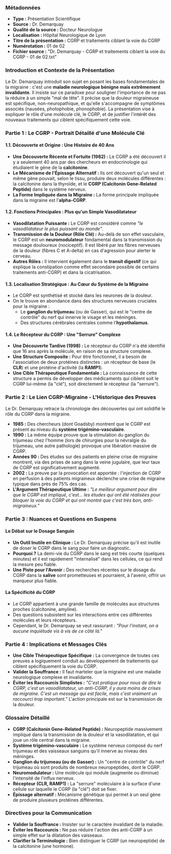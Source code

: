 ### Métadonnées

- **Type :** Présentation Scientifique
- **Source :** Dr. Demarquay
- **Qualité de la source :** Docteur Neurologue
- **Localisation :** Hôpital Neurologique de Lyon
- **Titre de la présentation :** CGRP et traitements ciblant la voie du CGRP
- **Numérotation :** 01 de 02
- **Fichier source :** "Dr. Demarquay - CGRP et traitements ciblant la voie du CGRP - 01 de 02.txt"

### Introduction et Contexte de la Présentation

Le Dr. Demarquay introduit son sujet en posant les bases fondamentales de la migraine : c'est une **maladie neurologique bénigne mais extrêmement invalidante**. Il insiste sur ce paradoxe pour souligner l'importance de ne pas la réduire à un simple "mal de tête". Il précise que la douleur migraineuse est spécifique, non-neuropathique, et qu'elle s'accompagne de symptômes associés (nausées, photophobie, phonophobie). La présentation vise à expliquer le rôle d'une molécule clé, le CGRP, et de justifier l'intérêt des nouveaux traitements qui ciblent spécifiquement cette voie.

### Partie 1 : Le CGRP - Portrait Détaillé d'une Molécule Clé

#### 1.1. Découverte et Origine : Une Histoire de 40 Ans

- **Une Découverte Récente et Fortuite (1982) :** Le CGRP a été découvert il y a seulement 40 ans par des chercheurs en endocrinologie qui étudiaient le gène de la **calcitonine**.
- **Le Mécanisme de l'Épissage Alternatif :** Ils ont découvert qu'un seul et même gène pouvait, selon le tissu, produire deux molécules différentes : la calcitonine dans la thyroïde, et le **CGRP (Calcitonin Gene-Related Peptide)** dans le système nerveux.
- **La Forme Impliquée dans la Migraine :** La forme principale impliquée dans la migraine est l'**alpha-CGRP**.

#### 1.2. Fonctions Principales : Plus qu'un Simple Vasodilatateur

- **Vasodilatation Puissante :** Le CGRP est considéré comme _"le vasodilatateur le plus puissant au monde"_.
- **Transmission de la Douleur (Rôle Clé) :** Au-delà de son effet vasculaire, le CGRP est un **neuromodulateur** fondamental dans la transmission du message douloureux (nociceptif). Il est libéré par les fibres nerveuses de la douleur (fibres C et A-delta) en cas d'agression pour alerter le cerveau.
- **Autres Rôles :** Il intervient également dans le **transit digestif** (ce qui explique la constipation comme effet secondaire possible de certains traitements anti-CGRP) et dans la cicatrisation.

#### 1.3. Localisation Stratégique : Au Cœur du Système de la Migraine

- Le CGRP est synthétisé et stocké dans les neurones de la douleur.
- On le trouve en abondance dans des structures nerveuses cruciales pour la migraine :
  - Le **ganglion du trijumeau** (ou de Gasser), qui est le "centre de contrôle" du nerf qui innerve le visage et les méninges.
  - Des structures cérébrales centrales comme l'**hypothalamus**.

#### 1.4. Le Récepteur du CGRP : Une "Serrure" Complexe

- **Une Découverte Tardive (1998) :** Le récepteur du CGRP n'a été identifié que 16 ans après la molécule, en raison de sa structure complexe.
- **Une Structure Composite :** Pour être fonctionnel, il a besoin de l'association de deux protéines distinctes : un récepteur de base (le **CLR**) et une protéine d'activité (la **RAMP1**).
- **Une Cible Thérapeutique Fondamentale :** La connaissance de cette structure a permis de développer des médicaments qui ciblent soit le CGRP lui-même (la "clé"), soit directement le récepteur (la "serrure").

### Partie 2 : Le Lien CGRP-Migraine - L'Historique des Preuves

Le Dr. Demarquay retrace la chronologie des découvertes qui ont solidifié le rôle du CGRP dans la migraine.

- **1985 :** Des chercheurs (dont Goadsby) montrent que le CGRP est présent au niveau du **système trigémino-vasculaire**.
- **1990 :** La même équipe prouve que la stimulation du ganglion du trijumeau chez l'homme (lors de chirurgies pour la névralgie du trijumeau, une autre pathologie) provoque une libération massive de CGRP.
- **Années 90 :** Des études sur des patients en pleine crise de migraine montrent, via des prises de sang dans la veine jugulaire, que leur taux de CGRP est significativement augmenté.
- **2002 :** La preuve par la provocation est apportée : l'injection de CGRP en perfusion à des patients migraineux déclenche une crise de migraine typique dans près de 75% des cas.
- **L'Argument Thérapeutique Ultime :** _"Le meilleur argument pour dire que le CGRP est impliqué, c'est... les études qui ont été réalisées pour bloquer la voie du CGRP et qui ont montré que c'est très bon, anti-migraineux."_

### Partie 3 : Nuances et Questions en Suspens

#### Le Débat sur le Dosage Sanguin

- **Un Outil Inutile en Clinique :** Le Dr. Demarquay précise qu'il est inutile de doser le CGRP dans le sang pour faire un diagnostic.
- **Pourquoi ?** La demi-vie du CGRP dans le sang est très courte (quelques minutes) et il est rapidement "internalisé" dans les cellules, ce qui rend la mesure peu fiable.
- **Une Piste pour l'Avenir :** Des recherches récentes sur le dosage du CGRP dans la **salive** sont prometteuses et pourraient, à l'avenir, offrir un marqueur plus fiable.

#### La Spécificité du CGRP

- Le CGRP appartient à une grande famille de molécules aux structures proches (calcitonine, amyline).
- Des questions subsistent sur les interactions entre ces différentes molécules et leurs récepteurs.
- Cependant, le Dr. Demarquay se veut rassurant : _"Pour l'instant, on a aucune inquiétude vis à vis de ce côté là."_

### Partie 4 : Implications et Messages Clés

- **Une Cible Thérapeutique Spécifique :** La convergence de toutes ces preuves a logiquement conduit au développement de traitements qui ciblent spécifiquement la voie du CGRP.
- **Valider la Souffrance :** Il faut marteler que la migraine est une maladie neurologique complexe et invalidante.
- **Éviter les Raccourcis Simplistes :** _"C'est pratique pour nous de dire le CGRP, c'est un vasodilatateur, un anti-CGRP, il y aura moins de crises de migraine. C'est un message qui est facile, mais c'est vraiment un raccourci trop important."_ L'action principale est sur la transmission de la douleur.

### Glossaire Détaillé

- **CGRP (Calcitonin Gene-Related Peptide) :** Neuropeptide massivement impliqué dans la transmission de la douleur et la vasodilatation, et qui joue un rôle central dans la migraine.
- **Système trigémino-vasculaire :** Le système nerveux composé du nerf trijumeau et des vaisseaux sanguins qu'il innerve au niveau des méninges.
- **Ganglion du trijumeau (ou de Gasser) :** Un "centre de contrôle" du nerf trijumeau où sont produits de nombreux neuropeptides, dont le CGRP.
- **Neuromodulateur :** Une molécule qui module (augmente ou diminue) l'intensité de l'influx nerveux.
- **Récepteur (CLR, RAMP1) :** La "serrure" moléculaire à la surface d'une cellule sur laquelle le CGRP (la "clé") doit se fixer.
- **Épissage alternatif :** Mécanisme génétique qui permet à un seul gène de produire plusieurs protéines différentes.

### Directives pour la Communication

- **Valider la Souffrance :** Insister sur le caractère invalidant de la maladie.
- **Éviter les Raccourcis :** Ne pas réduire l'action des anti-CGRP à un simple effet sur la dilatation des vaisseaux.
- **Clarifier la Terminologie :** Bien distinguer le CGRP (un neuropeptide) de la calcitonine (une hormone).